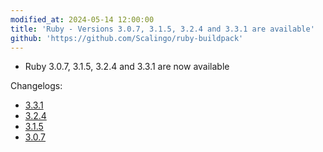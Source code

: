 ```yaml
---
modified_at: 2024-05-14 12:00:00
title: 'Ruby - Versions 3.0.7, 3.1.5, 3.2.4 and 3.3.1 are available'
github: 'https://github.com/Scalingo/ruby-buildpack'
---
```


- Ruby 3.0.7, 3.1.5, 3.2.4 and 3.3.1 are now available

Changelogs:

- [3.3.1](https://www.ruby-lang.org/en/news/2024/04/23/ruby-3-3-1-released/)
- [3.2.4](https://www.ruby-lang.org/en/news/2024/04/23/ruby-3-2-4-released/)
- [3.1.5](https://www.ruby-lang.org/en/news/2024/04/23/ruby-3-1-5-released/)
- [3.0.7](https://www.ruby-lang.org/en/news/2024/04/23/ruby-3-0-7-released/)
